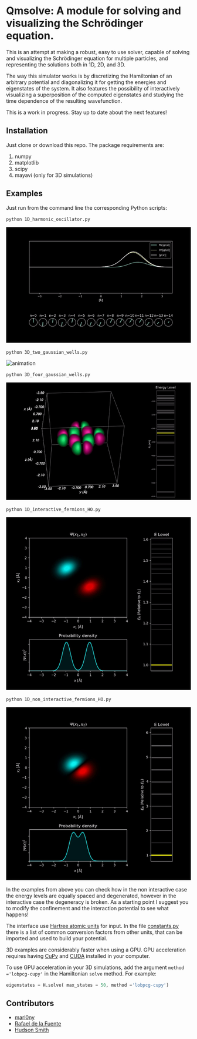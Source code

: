 # Qmsolve: A module for solving and visualizing the Schrödinger equation.

This is an attempt at making a robust, easy to use solver, capable of solving and visualizing the Schrödinger equation for multiple particles, and representing the solutions both in 1D, 2D, and 3D.

The way this simulator works is by discretizing the Hamiltonian of an arbitrary potential and diagonalizing it for getting the energies and eigenstates of the system. It also features the possibility of interactively visualizing a superposition of the computed eigenstates and studying the time dependence of the resulting wavefunction.

This is a work in progress. Stay up to date about the next features!

## Installation

Just clone or download this repo.
The package requirements are:

1. numpy
2. matplotlib
3. scipy
4. mayavi (only for 3D simulations)

## Examples

Just run from the command line the corresponding Python scripts:

```
python 1D_harmonic_oscillator.py
```

![animation](/images/1D_harmonic_oscillator.gif)

```
python 3D_two_gaussian_wells.py
```

![animation](/images/3D_two_gaussian_wells.gif)

```
python 3D_four_gaussian_wells.py
```

![animation](/images/3D_four_gaussian_wells.gif)

```
python 1D_interactive_fermions_HO.py
```

![animation](/images/1D_interactive_fermions.gif)

```
python 1D_non_interactive_fermions_HO.py
```

![animation](/images/1D_non_interactive_fermions.gif)

In the examples from above you can check how in the non interactive case the energy levels are equally spaced and degenerated, however in the interactive case the degeneracy is broken.
As a starting point I suggest you to modify the confinement and the interaction potential to see what happens!

The interface use [Hartree atomic units](https://en.wikipedia.org/wiki/Hartree_atomic_units) for input. In the file [constants.py](https://github.com/quantum-visualizations/qmsolve/blob/main/qmsolve/util/constants.py) there is a list of common conversion factors from other units, that can be imported and used to build your potential.

3D examples are considerably faster when using a GPU. GPU acceleration requires having [CuPy](https://docs.cupy.dev/en/stable/install.html) and [CUDA](https://developer.nvidia.com/cuda-downloads) installed in your computer. 

To use GPU acceleration in your 3D simulations, add the argument `method ='lobpcg-cupy'` in the Hamiltonian `solve` method. For example:

```python
eigenstates = H.solve( max_states = 50, method ='lobpcg-cupy')
```

## Contributors

- [marl0ny](https://github.com/marl0ny)
- [Rafael de la Fuente](https://github.com/rafael-fuente)
- [Hudson Smith](https://github.com/dhudsmith)
